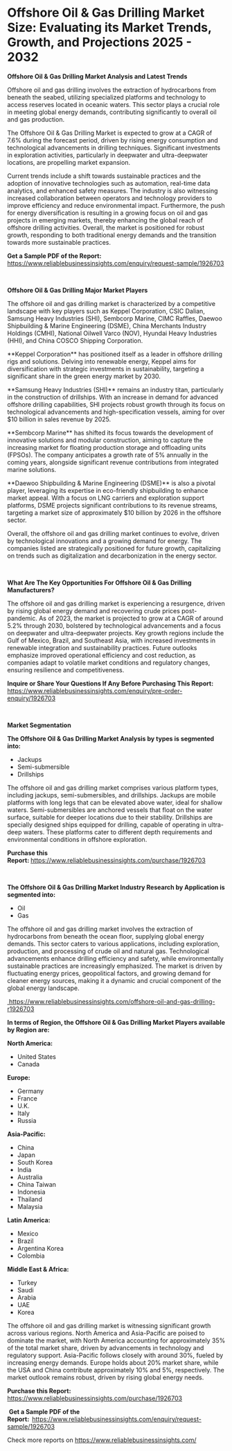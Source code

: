 <p><h1>Offshore Oil & Gas Drilling Market Size: Evaluating its Market Trends, Growth, and Projections 2025 - 2032</h1></p><p><strong>Offshore Oil & Gas Drilling Market Analysis and Latest Trends</strong></p>
<p><p>Offshore oil and gas drilling involves the extraction of hydrocarbons from beneath the seabed, utilizing specialized platforms and technology to access reserves located in oceanic waters. This sector plays a crucial role in meeting global energy demands, contributing significantly to overall oil and gas production. </p><p>The Offshore Oil & Gas Drilling Market is expected to grow at a CAGR of 7.6% during the forecast period, driven by rising energy consumption and technological advancements in drilling techniques. Significant investments in exploration activities, particularly in deepwater and ultra-deepwater locations, are propelling market expansion. </p><p>Current trends include a shift towards sustainable practices and the adoption of innovative technologies such as automation, real-time data analytics, and enhanced safety measures. The industry is also witnessing increased collaboration between operators and technology providers to improve efficiency and reduce environmental impact. Furthermore, the push for energy diversification is resulting in a growing focus on oil and gas projects in emerging markets, thereby enhancing the global reach of offshore drilling activities. Overall, the market is positioned for robust growth, responding to both traditional energy demands and the transition towards more sustainable practices.</p></p>
<p><strong>Get a Sample PDF of the Report:&nbsp;</strong> <a href="https://www.reliablebusinessinsights.com/enquiry/request-sample/1926703?utm_campaign=1113&utm_medium=2&utm_source=Github&utm_content=ia&utm_term=15012025&utm_id=offshore-oil-gas-drilling">https://www.reliablebusinessinsights.com/enquiry/request-sample/1926703</a></p>
<p>&nbsp;</p>
<p><strong>Offshore Oil & Gas Drilling Major Market Players</strong></p>
<p><p>The offshore oil and gas drilling market is characterized by a competitive landscape with key players such as Keppel Corporation, CSIC Dalian, Samsung Heavy Industries (SHI), Sembcorp Marine, CIMC Raffles, Daewoo Shipbuilding & Marine Engineering (DSME), China Merchants Industry Holdings (CMHI), National Oilwell Varco (NOV), Hyundai Heavy Industries (HHI), and China COSCO Shipping Corporation.</p><p>**Keppel Corporation** has positioned itself as a leader in offshore drilling rigs and solutions. Delving into renewable energy, Keppel aims for diversification with strategic investments in sustainability, targeting a significant share in the green energy market by 2030.</p><p>**Samsung Heavy Industries (SHI)** remains an industry titan, particularly in the construction of drillships. With an increase in demand for advanced offshore drilling capabilities, SHI projects robust growth through its focus on technological advancements and high-specification vessels, aiming for over $10 billion in sales revenue by 2025.</p><p>**Sembcorp Marine** has shifted its focus towards the development of innovative solutions and modular construction, aiming to capture the increasing market for floating production storage and offloading units (FPSOs). The company anticipates a growth rate of 5% annually in the coming years, alongside significant revenue contributions from integrated marine solutions.</p><p>**Daewoo Shipbuilding & Marine Engineering (DSME)** is also a pivotal player, leveraging its expertise in eco-friendly shipbuilding to enhance market appeal. With a focus on LNG carriers and exploration support platforms, DSME projects significant contributions to its revenue streams, targeting a market size of approximately $10 billion by 2026 in the offshore sector.</p><p>Overall, the offshore oil and gas drilling market continues to evolve, driven by technological innovations and a growing demand for energy. The companies listed are strategically positioned for future growth, capitalizing on trends such as digitalization and decarbonization in the energy sector.</p></p>
<p>&nbsp;</p>
<p><strong>What Are The Key Opportunities For Offshore Oil & Gas Drilling Manufacturers?</strong></p>
<p><p>The offshore oil and gas drilling market is experiencing a resurgence, driven by rising global energy demand and recovering crude prices post-pandemic. As of 2023, the market is projected to grow at a CAGR of around 5.2% through 2030, bolstered by technological advancements and a focus on deepwater and ultra-deepwater projects. Key growth regions include the Gulf of Mexico, Brazil, and Southeast Asia, with increased investments in renewable integration and sustainability practices. Future outlooks emphasize improved operational efficiency and cost reduction, as companies adapt to volatile market conditions and regulatory changes, ensuring resilience and competitiveness.</p></p>
<p><strong>Inquire or Share Your Questions If Any Before Purchasing This Report:</strong> <a href="https://www.reliablebusinessinsights.com/enquiry/pre-order-enquiry/1926703?utm_campaign=1113&utm_medium=2&utm_source=Github&utm_content=ia&utm_term=15012025&utm_id=offshore-oil-gas-drilling">https://www.reliablebusinessinsights.com/enquiry/pre-order-enquiry/1926703</a></p>
<p>&nbsp;</p>
<p><strong>Market Segmentation</strong></p>
<p><strong>The Offshore Oil & Gas Drilling Market Analysis by types is segmented into:</strong></p>
<p><ul><li>Jackups</li><li>Semi-submersible</li><li>Drillships</li></ul></p>
<p><p>The offshore oil and gas drilling market comprises various platform types, including jackups, semi-submersibles, and drillships. Jackups are mobile platforms with long legs that can be elevated above water, ideal for shallow waters. Semi-submersibles are anchored vessels that float on the water surface, suitable for deeper locations due to their stability. Drillships are specially designed ships equipped for drilling, capable of operating in ultra-deep waters. These platforms cater to different depth requirements and environmental conditions in offshore exploration.</p></p>
<p><strong>Purchase this Report:&nbsp;</strong><a href="https://www.reliablebusinessinsights.com/purchase/1926703?utm_campaign=1113&utm_medium=2&utm_source=Github&utm_content=ia&utm_term=15012025&utm_id=offshore-oil-gas-drilling">https://www.reliablebusinessinsights.com/purchase/1926703</a></p>
<p>&nbsp;</p>
<p><strong>The Offshore Oil & Gas Drilling Market Industry Research by Application is segmented into:</strong></p>
<p><ul><li>Oil</li><li>Gas</li></ul></p>
<p><p>The offshore oil and gas drilling market involves the extraction of hydrocarbons from beneath the ocean floor, supplying global energy demands. This sector caters to various applications, including exploration, production, and processing of crude oil and natural gas. Technological advancements enhance drilling efficiency and safety, while environmentally sustainable practices are increasingly emphasized. The market is driven by fluctuating energy prices, geopolitical factors, and growing demand for cleaner energy sources, making it a dynamic and crucial component of the global energy landscape.</p></p>
<p><a href="https://www.reliablebusinessinsights.com/offshore-oil-and-gas-drilling-r1926703?utm_campaign=1113&utm_medium=2&utm_source=Github&utm_content=ia&utm_term=15012025&utm_id=offshore-oil-gas-drilling">&nbsp;https://www.reliablebusinessinsights.com/offshore-oil-and-gas-drilling-r1926703</a></p>
<p><strong>In terms of Region, the Offshore Oil & Gas Drilling Market Players available by Region are:</strong></p>
<p>
    <p> <strong> North America: </strong>
        <ul>
            <li>United States</li>
            <li>Canada</li>
        </ul>
        </p> 
    <p> <strong> Europe: </strong>
        <ul>
            <li>Germany</li>
            <li>France</li>
            <li>U.K.</li>
            <li>Italy</li>
            <li>Russia</li>
        </ul>
        </p> 
    <p> <strong> Asia-Pacific: </strong>
        <ul>
            <li>China</li>
            <li>Japan</li>
            <li>South Korea</li>
            <li>India</li>
            <li>Australia</li>
            <li>China Taiwan</li>
            <li>Indonesia</li>
            <li>Thailand</li>
            <li>Malaysia</li>
        </ul>
        </p> 
    <p> <strong> Latin America: </strong>
        <ul>
            <li>Mexico</li>
            <li>Brazil</li>
            <li>Argentina Korea</li>
            <li>Colombia</li>
        </ul>
        </p> 
    <p> <strong> Middle East & Africa: </strong>
        <ul>
            <li>Turkey</li>
            <li>Saudi</li>
            <li>Arabia</li>
            <li>UAE</li>
            <li>Korea</li>
        </ul>
    </p>
    </p>
<p><p>The offshore oil and gas drilling market is witnessing significant growth across various regions. North America and Asia-Pacific are poised to dominate the market, with North America accounting for approximately 35% of the total market share, driven by advancements in technology and regulatory support. Asia-Pacific follows closely with around 30%, fueled by increasing energy demands. Europe holds about 20% market share, while the USA and China contribute approximately 10% and 5%, respectively. The market outlook remains robust, driven by rising global energy needs.</p></p>
<p><strong>Purchase this Report: </strong><a href="https://www.reliablebusinessinsights.com/purchase/1926703?utm_campaign=1113&utm_medium=2&utm_source=Github&utm_content=ia&utm_term=15012025&utm_id=offshore-oil-gas-drilling">https://www.reliablebusinessinsights.com/purchase/1926703</a></p>
<p>&nbsp;<strong>Get a Sample PDF of the Report:&nbsp;&nbsp;</strong><a href="https://www.reliablebusinessinsights.com/enquiry/request-sample/1926703?utm_campaign=1113&utm_medium=2&utm_source=Github&utm_content=ia&utm_term=15012025&utm_id=offshore-oil-gas-drilling">https://www.reliablebusinessinsights.com/enquiry/request-sample/1926703</a></p>
<p><strong></strong></p>
<p>Check more reports on <a href="https://www.reliablebusinessinsights.com/?utm_campaign=1113&utm_medium=2&utm_source=Github&utm_content=ia&utm_term=15012025&utm_id=offshore-oil-gas-drilling">https://www.reliablebusinessinsights.com/</a></p>